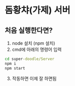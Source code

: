 # 돔황챠(가제) 서버
## 처음 실행한다면?
1. node 설치 (npm 설치)
2. cmd에 아래의 명령어 입력
``` cmd
cd super-doodle/Server
npm i
npm start
```
3. 작동하면 이제 잘 하면됨